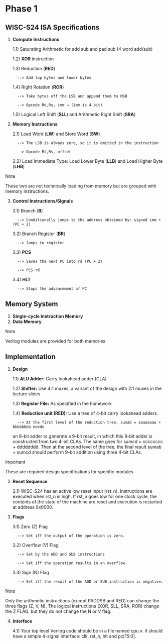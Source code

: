 # Phase 1
## WISC-S24 ISA Specifications
1) **Compute Instructions**

    1.1) Saturating Arithmetic for add sub and pad sub (4 word add/sub)

    1.2) **XOR**  instruction
   
    1.3) Reduction (**RED**)

         --> Add top bytes and lower bytes
   
    1.4) Right Rotation (**ROR**)

         --> Take bytes off the LSB and append them to MSB
   
         --> Opcode Rd,Rs, imm → (imm is 4 bit)

    1.5) Logical Left Shift (**SLL**) and Arithmetic Right Shift (**SRA**)
   
2) **Memory Instructions**
   
    2.1) Load Word (**LW**) and Store Word (**SW**)
   
         --> The LSB is always zero, so it is omitted in the instruction

         --> Opcode Rt,Rs, offset
   
    2.2) Load Immediate Type: Load Lower Byte (**LLB**) and Load Higher Byte (**LHB**)
>[!Note]
>These two are not technically loading from memory but are grouped with memory instructions.
   
3) **Control Instructions/Signals**
   
    3.1) Branch (**B**)

         --> Conditionally jumps to the address obtained by: signed imm + (PC + 2)
   
    3.2) Branch Register (**BR**)

         --> Jumps to register
   
    3.3) **PCS**

         --> Saves the next PC into rd (PC + 2)

         --> PCS rd
   
    3.4) **HLT**

         --> Stops the advancement of PC

   
## Memory System   
1) **Single-cycle Instruction Memory**
2) **Data Memory**
>[!Note]
>Verilog modules are provided for both memories

## Implementation
1) **Design**

    1.1) **ALU Adder:** Carry lookahead adder (CLA)

    1.2) **Shifter:** Use 4:1 muxes, a variant of the design with 2:1 muxes in the lecture slides

    1.3) **Register File:** As specified in the homework

    1.4) **Reduction unit (RED):** Use a tree of 4-bit carry lookahead adders.

         --> At the first level of the reduction tree, sumab = aaaaaaaa + bbbbbbbb needs
   an 8-bit adder to generate a 9-bit result, in which this 8-bit adder is constructed from
   two 4-bit CLAs. The same goes for sumcd = cccccccc + dddddddd. Then at the second level of
   the tree, the final result sumab + sumcd should perform 9-bit addition using three 4-bit
   CLAs.


>[!Important]
> These are required design specifications for specific modules

2) **Reset Sequence**

   2.1) WISC-S24 has an active low reset input (rst_n). Instructions are executed when rst_n is high.  If rst_n goes low for one clock cycle, the contents of the state of the machine are reset and execution is restarted at address 0x0000.
   
4) **Flags**

    3.1) Zero (Z) Flag

         --> Set iff the output of the operation is zero.

    3.2) Overflow (V) Flag

         --> Set by the ADD and SUB instructions

         --> Set iff the operation results in an overflow.

    3.3) Sign (N) Flag

         --> Set iff the result of the ADD or SUB instruction is negative.

>[!Note]
>Only the arithmetic instructions (except PADDSB and RED) can change the three flags (Z, V, N).
>The logical instructions (XOR, SLL, SRA, ROR) change the Z FLAG, but they do not change the N or V flag.
   
4) **Interface**

   4.1) Your top level Verilog code should be in a file named cpu.v.  It should have a simple 4-signal interface: clk, rst_n, hlt and pc[15:0].
